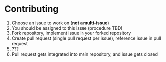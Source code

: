 # Contributing
1. Choose an issue to work on (**not a multi-issue**)
2. You should be assigned to this issue (procedure TBD)
3. Fork repository, implement issue in your forked repository
4. Create pull request (single pull request per issue), reference issue in pull request
5.  ???
6.  Pull request gets integrated into main repository, and issue gets closed
